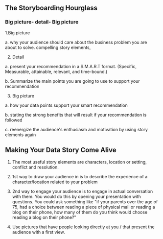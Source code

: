 


## The Storyboarding Hourglass

### Big picture- detail- Big picture

1.Big picture

a. why your audience should care about the business problem you are about to solve.
compelling story elements,

2. Detail

a. present your recommendation in a S.M.A.R.T format. (Specific, Measurable, attainable, relevant, and time-bound.)

b. Summarize the main points you are going to use to support your recommendation

3. Big picture

a. how your data points support your smart recommendation

b. stating the strong benefits that will result if your recommendation is followed

c. reenergize the audience's enthusiasm and motivation by using story elements again

## Making Your Data Story Come Alive

1. The most useful story elements are characters, location or setting, conflict and resolution.

2. 1st way to draw your audience in is to describe the experience of a character/location related to your problem

3. 2nd way to engage your audience is to engage in actual conversation with them. 
You would do this by opening your presentation with questions. 
You could ask something like "if your parents over the age of 75, had a choice between reading a piece of physical mail or reading a blog on their phone, how many of them do you think would choose reading a blog on their phone?"

4. Use pictures that have people looking directly at you / that present the audience with a first view.


